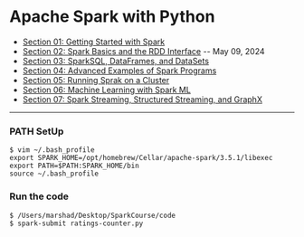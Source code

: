 # Apache Spark with Python

* [Section 01: Getting Started with Spark](https://github.com/muarshad01/Apache-Spark-with-Python/blob/main/Section01_Getting_Started_with_Spark.md)
* [Section 02: Spark Basics and the RDD Interface](https://github.com/muarshad01/Apache-Spark-with-Python/blob/main/Section02_Spark_Basics_and_the_RDD_Interface.md) -- May 09, 2024
* [Section 03: SparkSQL, DataFrames, and DataSets](https://github.com/muarshad01/Apache-Spark-with-Python/blob/main/Section03_SparkSQL_DataFrames_and_DataSets.md)
* [Section 04: Advanced Examples of Spark Programs](https://github.com/muarshad01/Apache-Spark-with-Python/blob/main/Section04_Advanced_Examples_of_Spark_Programs.md)
* [Section 05: Running Sprak on a Cluster](https://github.com/muarshad01/Apache-Spark-with-Python/blob/main/Section05_Running_Sprak_on_a_Cluster.md)
* [Section 06: Machine Learning with Spark ML](https://github.com/muarshad01/Apache-Spark-with-Python/blob/main/Section06_Machine_Learning_with_Spark_ML.md)
* [Section 07: Spark Streaming, Structured Streaming, and GraphX](https://github.com/muarshad01/Apache-Spark-with-Python/blob/main/Section07_Spark_Streaming_Structured_Streaming_and_GraphX.md)

***

### PATH SetUp
```
$ vim ~/.bash_profile
export SPARK_HOME=/opt/homebrew/Cellar/apache-spark/3.5.1/libexec
export PATH=$PATH:SPARK_HOME/bin
source ~/.bash_profile
```

### Run the code

```
$ /Users/marshad/Desktop/SparkCourse/code
$ spark-submit ratings-counter.py
```
